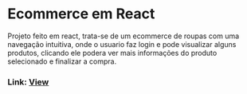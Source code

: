 # Ecommerce em React

Projeto feito em react, trata-se de um ecommerce de roupas com uma navegação intuitiva, onde o usuario faz login e pode visualizar alguns produtos, clicando ele podera ver mais informações do produto selecionado e finalizar a compra.

### Link: <a href="https://ecommerce-dnc-reactjs.netlify.app/" target="_blank">View</a>
